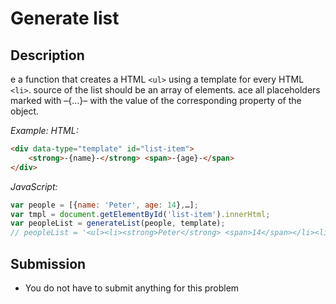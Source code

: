 # Generate list

## Description
e a function that creates a HTML `<ul>` using a template for every HTML `<li>`.
source of the list should be an array of elements.
ace all placeholders marked with –{…}– with the value of the corresponding property of the object.

_Example:_ 
_HTML:_ 

```html
<div data-type="template" id="list-item">
    <strong>-{name}-</strong> <span>-{age}-</span>
</div>
```

_JavaScript:_ 

```js
var people = [{name: 'Peter', age: 14},…];
var tmpl = document.getElementById('list-item').innerHtml;
var peopleList = generateList(people, template);
// peopleList = '<ul><li><strong>Peter</strong> <span>14</span></li><li>…</li>…</ul>'
```

## Submission
- You do not have to submit anything for this problem
